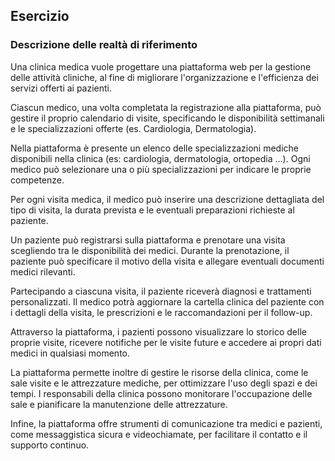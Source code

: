 ## Esercizio

### Descrizione delle realtà di riferimento

Una clinica medica vuole progettare una piattaforma web per la gestione delle attività cliniche, al fine di migliorare l'organizzazione e l'efficienza dei servizi offerti ai pazienti.

Ciascun medico, una volta completata la registrazione alla piattaforma, può gestire il proprio calendario di visite, specificando le disponibilità settimanali e le specializzazioni offerte (es. Cardiologia, Dermatologia).

Nella piattaforma è presente un elenco delle specializzazioni mediche disponibili nella clinica (es: cardiologia, dermatologia, ortopedia …). Ogni medico può selezionare una o più specializzazioni per indicare le proprie competenze.

Per ogni visita medica, il medico può inserire una descrizione dettagliata del tipo di visita, la durata prevista e le eventuali preparazioni richieste al paziente.

Un paziente può registrarsi sulla piattaforma e prenotare una visita scegliendo tra le disponibilità dei medici. Durante la prenotazione, il paziente può specificare il motivo della visita e allegare eventuali documenti medici rilevanti.

Partecipando a ciascuna visita, il paziente riceverà diagnosi e trattamenti personalizzati. Il medico potrà aggiornare la cartella clinica del paziente con i dettagli della visita, le prescrizioni e le raccomandazioni per il follow-up.

Attraverso la piattaforma, i pazienti possono visualizzare lo storico delle proprie visite, ricevere notifiche per le visite future e accedere ai propri dati medici in qualsiasi momento.

La piattaforma permette inoltre di gestire le risorse della clinica, come le sale visite e le attrezzature mediche, per ottimizzare l'uso degli spazi e dei tempi. I responsabili della clinica possono monitorare l'occupazione delle sale e pianificare la manutenzione delle attrezzature.

Infine, la piattaforma offre strumenti di comunicazione tra medici e pazienti, come messaggistica sicura e videochiamate, per facilitare il contatto e il supporto continuo.
